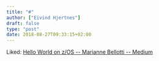 ```yaml
---
title: "#"
author: ["Eivind Hjertnes"]
draft: false
type: "post"
date: 2018-08-27T09:33:15+02:00
---
```


Liked:
[Hello
World on z/OS -- Marianne Bellotti -- Medium](https://medium.com/@bellmar/hello-world-on-z-os-a0ef31c1e87f)
